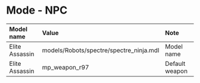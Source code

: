 # Mode - NPC

| Model name | Value | Note |
| :--- | :--- | :--- |
| Elite Assassin | models/Robots/spectre/spectre\_ninja.mdl | Model name |
| Elite Assassin | mp\_weapon\_r97 | Default weapon |


